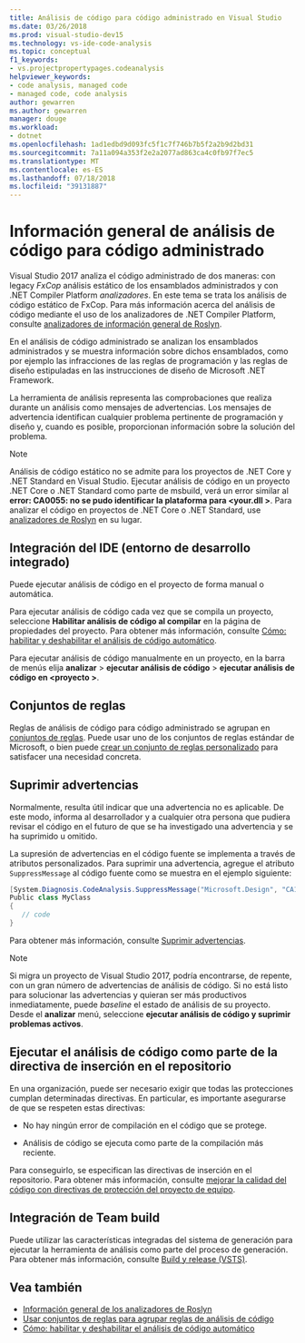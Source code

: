 ```yaml
---
title: Análisis de código para código administrado en Visual Studio
ms.date: 03/26/2018
ms.prod: visual-studio-dev15
ms.technology: vs-ide-code-analysis
ms.topic: conceptual
f1_keywords:
- vs.projectpropertypages.codeanalysis
helpviewer_keywords:
- code analysis, managed code
- managed code, code analysis
author: gewarren
ms.author: gewarren
manager: douge
ms.workload:
- dotnet
ms.openlocfilehash: 1ad1edbd9d093fc5f1c7f746b7b5f2a2b9d2bd31
ms.sourcegitcommit: 7a11a094a353f2e2a2077ad863ca4c0fb97f7ec5
ms.translationtype: MT
ms.contentlocale: es-ES
ms.lasthandoff: 07/18/2018
ms.locfileid: "39131887"
---
```

# <a name="overview-of-code-analysis-for-managed-code"></a>Información general de análisis de código para código administrado

Visual Studio 2017 analiza el código administrado de dos maneras: con legacy *FxCop* análisis estático de los ensamblados administrados y con .NET Compiler Platform *analizadores*. En este tema se trata los análisis de código estático de FxCop. Para más información acerca del análisis de código mediante el uso de los analizadores de .NET Compiler Platform, consulte [analizadores de información general de Roslyn](../code-quality/roslyn-analyzers-overview.md).

En el análisis de código administrado se analizan los ensamblados administrados y se muestra información sobre dichos ensamblados, como por ejemplo las infracciones de las reglas de programación y las reglas de diseño estipuladas en las instrucciones de diseño de Microsoft .NET Framework.

La herramienta de análisis representa las comprobaciones que realiza durante un análisis como mensajes de advertencias. Los mensajes de advertencia identifican cualquier problema pertinente de programación y diseño y, cuando es posible, proporcionan información sobre la solución del problema.

> [!NOTE]
> Análisis de código estático no se admite para los proyectos de .NET Core y .NET Standard en Visual Studio. Ejecutar análisis de código en un proyecto .NET Core o .NET Standard como parte de msbuild, verá un error similar al **error: CA0055: no se pudo identificar la plataforma para \<your.dll >**. Para analizar el código en proyectos de .NET Core o .NET Standard, use [analizadores de Roslyn](../code-quality/roslyn-analyzers-overview.md) en su lugar.

## <a name="ide-integrated-development-environment-integration"></a>Integración del IDE (entorno de desarrollo integrado)

Puede ejecutar análisis de código en el proyecto de forma manual o automática.

Para ejecutar análisis de código cada vez que se compila un proyecto, seleccione **Habilitar análisis de código al compilar** en la página de propiedades del proyecto. Para obtener más información, consulte [Cómo: habilitar y deshabilitar el análisis de código automático](../code-quality/how-to-enable-and-disable-automatic-code-analysis-for-managed-code.md).

Para ejecutar análisis de código manualmente en un proyecto, en la barra de menús elija **analizar** > **ejecutar análisis de código** > **ejecutar análisis de código en \<proyecto >**.

## <a name="rule-sets"></a>Conjuntos de reglas

Reglas de análisis de código para código administrado se agrupan en [conjuntos de reglas](../code-quality/using-rule-sets-to-group-code-analysis-rules.md). Puede usar uno de los conjuntos de reglas estándar de Microsoft, o bien puede [crear un conjunto de reglas personalizado](../code-quality/how-to-create-a-custom-rule-set.md) para satisfacer una necesidad concreta.

## <a name="suppress-warnings"></a>Suprimir advertencias

Normalmente, resulta útil indicar que una advertencia no es aplicable. De este modo, informa al desarrollador y a cualquier otra persona que pudiera revisar el código en el futuro de que se ha investigado una advertencia y se ha suprimido u omitido.

La supresión de advertencias en el código fuente se implementa a través de atributos personalizados. Para suprimir una advertencia, agregue el atributo `SuppressMessage` al código fuente como se muestra en el ejemplo siguiente:

```csharp
[System.Diagnosis.CodeAnalysis.SuppressMessage("Microsoft.Design", "CA1039:ListsAreStrongTyped")]
Public class MyClass
{
   // code
}
```

Para obtener más información, consulte [Suprimir advertencias](../code-quality/in-source-suppression-overview.md).

> [!NOTE]
> Si migra un proyecto de Visual Studio 2017, podría encontrarse, de repente, con un gran número de advertencias de análisis de código. Si no está listo para solucionar las advertencias y quieran ser más productivos inmediatamente, puede *baseline* el estado de análisis de su proyecto. Desde el **analizar** menú, seleccione **ejecutar análisis de código y suprimir problemas activos**.

## <a name="run-code-analysis-as-part-of-check-in-policy"></a>Ejecutar el análisis de código como parte de la directiva de inserción en el repositorio

En una organización, puede ser necesario exigir que todas las protecciones cumplan determinadas directivas. En particular, es importante asegurarse de que se respeten estas directivas:

- No hay ningún error de compilación en el código que se protege.

- Análisis de código se ejecuta como parte de la compilación más reciente.

Para conseguirlo, se especifican las directivas de inserción en el repositorio. Para obtener más información, consulte [mejorar la calidad del código con directivas de protección del proyecto de equipo](../code-quality/enhancing-code-quality-with-team-project-check-in-policies.md).

## <a name="team-build-integration"></a>Integración de Team build

Puede utilizar las características integradas del sistema de generación para ejecutar la herramienta de análisis como parte del proceso de generación. Para obtener más información, consulte [Build y release (VSTS)](/vsts/build-release/index).

## <a name="see-also"></a>Vea también

- [Información general de los analizadores de Roslyn](../code-quality/roslyn-analyzers-overview.md)
- [Usar conjuntos de reglas para agrupar reglas de análisis de código](../code-quality/using-rule-sets-to-group-code-analysis-rules.md)
- [Cómo: habilitar y deshabilitar el análisis de código automático](../code-quality/how-to-enable-and-disable-automatic-code-analysis-for-managed-code.md)
